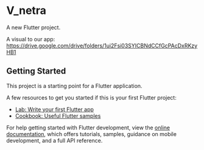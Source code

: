 # V_netra

A new Flutter project.

A visual to our app:
https://drive.google.com/drive/folders/1ui2Fsi03SYICBNdCCfGcPAcDxRKzyHB1

## Getting Started

This project is a starting point for a Flutter application.

A few resources to get you started if this is your first Flutter project:

- [Lab: Write your first Flutter app](https://docs.flutter.dev/get-started/codelab)
- [Cookbook: Useful Flutter samples](https://docs.flutter.dev/cookbook)

For help getting started with Flutter development, view the
[online documentation](https://docs.flutter.dev/), which offers tutorials,
samples, guidance on mobile development, and a full API reference.
